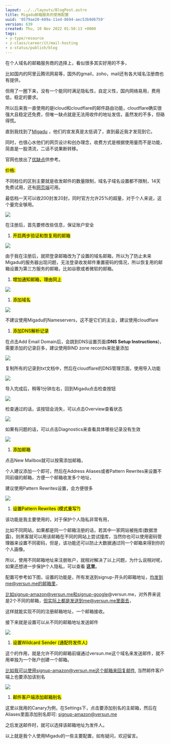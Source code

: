 ```yaml
---
layout: ../../layouts/BlogPost.astro
title: Migadu邮箱服务的使用配置
uuid: '0579ae20-609a-11ed-8694-aec53b9d6759'
version: 639
created: Thu, 10 Nov 2022 01:50:13 +0000
tags:
- y-type/resource
- z-class/career/it/mail-hosting
- x-status/publish/blog
---
```


在个人域名的邮箱服务商的选择上，看似很多其实好用的不多，

比如国内的阿里云腾讯网易等，国外的gmail，zoho，mail还有各大域名注册商也有提供，

但用了一圈下来，没有一个能同时满足隐私性，自定义性，国内网络易用，费用低，稳定的要求。

所以后来我一直使用的是icloud和cloudflare的邮件路由功能，cloudflare确实很强大且稳定还免费，但唯一缺点就是无法用收件的地址发信，虽然发的不多，但硌得慌。

直到我找到了[Migadu](https://www.migadu.com/) ，他们的宣发真是太低调了，直到最近我才发现到它。

同时，也很心水他们的网页设计和创办理念，收费方式是根据使用量而不是功能，简直是一股清流，二话不说果断转移。

官网也放出了[优缺点](https://www.migadu.com/procon/)供参考。

<mark>价格:</mark>

不同档位的区别主要就是收发邮件的数量限制，域名子域名设置都不限制，14天免费试用，还有[网页端](https://webmail.migadu.com)可用。

最低档一天可以收200封发20封，同时官方允许25%的超量，对于个人来说，这个量完全够用。

![](/images/0579ae20-609a-11ed-8694-aec53b9d6759/ec576f5f-6c24-42bd-89b6-ac31d322230a.png)

在注册后，首先要修改些信息，保证账户安全

1. <mark>开启两步验证和恢复用的邮箱</mark>

![](/images/0579ae20-609a-11ed-8694-aec53b9d6759/d7f363ac-0e4d-43d2-9c76-846e88ea6b29.png)

由于我在注册后，就把登录邮箱改为了设置的域名邮箱，所以为了防止未来Migadu的服务器出现问题，无法登录收发邮件重置密码的情况，所以恢复用的邮箱设置为第三方服务的邮箱，比如谷歌或者微软的邮箱。

1. <mark>增加通知邮箱，理由同上</mark>

![](/images/0579ae20-609a-11ed-8694-aec53b9d6759/9e7e94e2-ca72-4360-baeb-77e5ab78b133.png)

1. <mark>添加域名</mark>

![](/images/0579ae20-609a-11ed-8694-aec53b9d6759/d0fd4c3c-d3b2-402a-8ecd-5e9e14d94796.png)

不建议使用Migadu的Nameservers，这不是它们的主业，建议使用cloudflare

1. <mark>添加DNS解析记录</mark>

在点击Add Email Domain后，会跳到DNS设置页面(**DNS Setup Instructions**)，需要添加的记录巨多，建议使用BIND zone records来批量添加

![](/images/0579ae20-609a-11ed-8694-aec53b9d6759/cd16ac2e-bf3e-4d29-a9a5-03a63b886ee8.png)

复制所有的记录到txt文档中，然后在cloudflare的DNS管理页面，使用导入功能

![](/images/0579ae20-609a-11ed-8694-aec53b9d6759/46db6342-322e-46b7-b057-78e9fa4ba446.png)

导入完成后，稍等1分钟左右，回到Migadu点击检查按钮

![](/images/0579ae20-609a-11ed-8694-aec53b9d6759/fc387ee2-5aab-4a2f-94fe-1bd9746150e4.png)

检查通过的话，该按钮会消失，可以点击Overview查看状态

![](/images/0579ae20-609a-11ed-8694-aec53b9d6759/c8a7228b-7a85-4588-82a5-b164be6839a5.png)

如果有问题的话，可以点击Diagnostics来查看具体哪些记录没有生效

![](/images/0579ae20-609a-11ed-8694-aec53b9d6759/20918349-aa83-4e9f-8833-1411589639d9.png)

1. <mark>添加邮箱</mark>

点击New Mailbox就可以按需添加邮箱，

个人建议添加一个即可，然后在Address Aliases或者Pattern Rewrites来设置不同前缀的邮箱，方便一个邮箱收发多个地址，

建议使用Pattern Rewrites设置，会方便很多

![](/images/0579ae20-609a-11ed-8694-aec53b9d6759/f9b5e8a2-347b-4332-b713-5180f3f3daef.png)

1. <mark>设置Pattern Rewrites (模式重写?)</mark>

该功能是我主要使用的，对于保护个人隐私非常有用，

比如不同网站，如果都是同一个邮箱注册的话，若其中一家网站被拖库(数据泄露)，则黑客就可以用该邮箱在不同的网站上尝试撞库，当然你也可以使用密码管理器来设置不同密码，但是，该功能还可以防止大数据通过同一个邮箱来得到你的个人画像。

所以，使用不同邮箱地址来注册账户，就相对解决了以上问题，为什么说相对呢，如果还想进一步保护个人隐私，可以查看 **这里**。

配置可参考如下图，设置的功能是，所有发送到signup-开头的邮箱地址，均发到me@versun.me的邮箱里，

比如signup-amazon@versun.me和signup-google@versun.me，对外界来说是2个不同的邮箱，但实际上都是发送到me@versun.me里面去，

这样就能实现不同的注册邮箱地址，一个邮箱接收。 

接下来就是设置可以从不同的邮箱地址发送邮件

![](/images/0579ae20-609a-11ed-8694-aec53b9d6759/94398b83-9ed6-4262-8f70-ed84e6145f78.png)

1. <mark>设置Wildcard Sender (通配符发件人)</mark>

这个的作用，就是允许不同的邮箱前缀通过versun.me这个域名来发送邮件，就不用单独为一个账户创建一个邮箱。

比如我可以使用signup-amazon@versun.me这个邮箱来回复邮件, 当然邮件客户端上也要添加该别名

![](/images/0579ae20-609a-11ed-8694-aec53b9d6759/d3a957d4-22f6-40f0-8f00-e62f5555cfe7.png)

1. <mark>邮件客户端添加邮箱别名</mark>

这里以我用的Canary为例，在Settings下，点击要添加别名的主邮箱，然后在Aliases里面添加别名即可: signup-amazon@versun.me

之后发送邮件时，就可以选择该邮箱地址为发件人。

以上就是我个人使用Migadu的一些主要配置，如有疑问，欢迎留言。